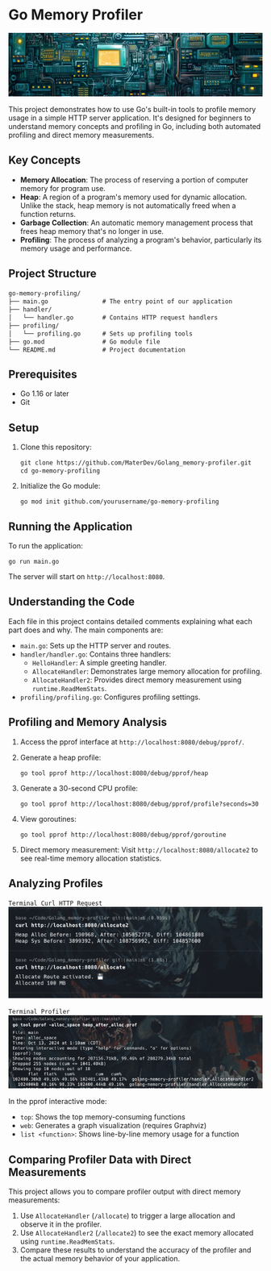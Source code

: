# Go Memory Profiler

![Cover Image](./images/cover.png)

This project demonstrates how to use Go's built-in tools to profile memory usage in a simple HTTP server application. It's designed for beginners to understand memory concepts and profiling in Go, including both automated profiling and direct memory measurements.

## Key Concepts

- **Memory Allocation**: The process of reserving a portion of computer memory for program use.
- **Heap**: A region of a program's memory used for dynamic allocation. Unlike the stack, heap memory is not automatically freed when a function returns.
- **Garbage Collection**: An automatic memory management process that frees heap memory that's no longer in use.
- **Profiling**: The process of analyzing a program's behavior, particularly its memory usage and performance.

## Project Structure

```
go-memory-profiling/
├── main.go               # The entry point of our application
├── handler/
│   └── handler.go        # Contains HTTP request handlers
├── profiling/
│   └── profiling.go      # Sets up profiling tools
├── go.mod                # Go module file
└── README.md             # Project documentation
```

## Prerequisites

- Go 1.16 or later
- Git

## Setup

1. Clone this repository:
   ```
   git clone https://github.com/MaterDev/Golang_memory-profiler.git
   cd go-memory-profiling
   ```

2. Initialize the Go module:
   ```
   go mod init github.com/yourusername/go-memory-profiling
   ```

## Running the Application

To run the application:

```
go run main.go
```

The server will start on `http://localhost:8080`.

## Understanding the Code

Each file in this project contains detailed comments explaining what each part does and why. The main components are:

- `main.go`: Sets up the HTTP server and routes.
- `handler/handler.go`: Contains three handlers:
  - `HelloHandler`: A simple greeting handler.
  - `AllocateHandler`: Demonstrates large memory allocation for profiling.
  - `AllocateHandler2`: Provides direct memory measurement using `runtime.ReadMemStats`.
- `profiling/profiling.go`: Configures profiling settings.

## Profiling and Memory Analysis

1. Access the pprof interface at `http://localhost:8080/debug/pprof/`.

2. Generate a heap profile:
   ```
   go tool pprof http://localhost:8080/debug/pprof/heap
   ```

3. Generate a 30-second CPU profile:
   ```
   go tool pprof http://localhost:8080/debug/pprof/profile?seconds=30
   ```

4. View goroutines:
   ```
   go tool pprof http://localhost:8080/debug/pprof/goroutine
   ```

5. Direct memory measurement:
   Visit `http://localhost:8080/allocate2` to see real-time memory allocation statistics.

## Analyzing Profiles

`Terminal Curl HTTP Request`
![Terminal HTTP](./images/http.png)

`Terminal Profiler`
![Terminal Golang Profiler](./images/profiler.png)

In the pprof interactive mode:

- `top`: Shows the top memory-consuming functions
- `web`: Generates a graph visualization (requires Graphviz)
- `list <function>`: Shows line-by-line memory usage for a function

## Comparing Profiler Data with Direct Measurements

This project allows you to compare profiler output with direct memory measurements:

1. Use `AllocateHandler` (`/allocate`) to trigger a large allocation and observe it in the profiler.
2. Use `AllocateHandler2` (`/allocate2`) to see the exact memory allocated using `runtime.ReadMemStats`.
3. Compare these results to understand the accuracy of the profiler and the actual memory behavior of your application.
